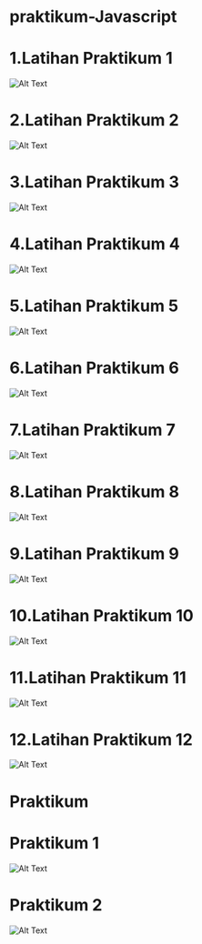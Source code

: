 # praktikum-Javascript
# 1.Latihan Praktikum 1
![Alt Text](https://github.com/ariannnnnnn/praktikum-Javascript/blob/master/Modul%203/Screenshot%20(1662).png)
# 2.Latihan Praktikum 2
![Alt Text](https://github.com/ariannnnnnn/praktikum-Javascript/blob/master/Modul%203/Screenshot%20(1663).png)
# 3.Latihan Praktikum 3
![Alt Text](https://github.com/ariannnnnnn/praktikum-Javascript/blob/master/Modul%203/Screenshot%20(1664).png)
# 4.Latihan Praktikum 4
![Alt Text](https://github.com/ariannnnnnn/praktikum-Javascript/blob/master/Modul%203/Screenshot%20(1665).png)
# 5.Latihan Praktikum 5
![Alt Text](https://github.com/ariannnnnnn/praktikum-Javascript/blob/master/Modul%203/Screenshot%20(1666).png)
# 6.Latihan Praktikum 6
![Alt Text](https://github.com/ariannnnnnn/praktikum-Javascript/blob/master/Modul%203/Screenshot%20(1667).png)
# 7.Latihan Praktikum 7
![Alt Text](https://github.com/ariannnnnnn/praktikum-Javascript/blob/master/Modul%203/Screenshot%20(1668).png)
# 8.Latihan Praktikum 8
![Alt Text](https://github.com/ariannnnnnn/praktikum-Javascript/blob/master/Modul%203/Screenshot%20(1669).png)
# 9.Latihan Praktikum 9
![Alt Text](https://github.com/ariannnnnnn/praktikum-Javascript/blob/master/Modul%203/Screenshot%20(1670).png)
# 10.Latihan Praktikum 10
![Alt Text](https://github.com/ariannnnnnn/praktikum-Javascript/blob/master/Modul%203/Screenshot%20(1671).png)
# 11.Latihan Praktikum 11
![Alt Text](https://github.com/ariannnnnnn/praktikum-Javascript/blob/master/Modul%203/Screenshot%20(1672).png)
# 12.Latihan Praktikum 12
![Alt Text](https://github.com/ariannnnnnn/praktikum-Javascript/blob/master/Modul%203/Screenshot%20(1673).png)

# Praktikum
# Praktikum 1
![Alt Text](https://github.com/ariannnnnnn/praktikum-Javascript/blob/master/Modul%203/Screenshot%20(1674).png)
# Praktikum 2
![Alt Text](https://github.com/ariannnnnnn/praktikum-Javascript/blob/master/Modul%203/Screenshot%20(1675).png)
